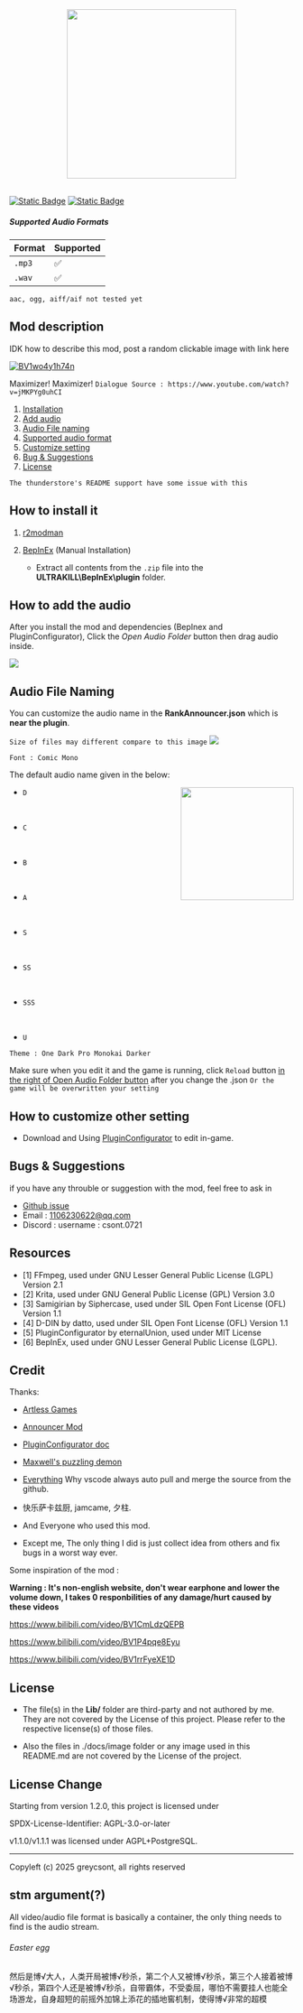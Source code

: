 <div align=center>
<img src="https://github.com/greycsont/GreyAnnouncer/raw/main/docs/image/GreyAnnouncer_Icon_v4ver2.png" width="300" height="300">
</div>
<br>

[![Static Badge](https://img.shields.io/badge/There's-Repository-blue)](https://github.com/greycsont/GreyAnnouncer) [![Static Badge](https://img.shields.io/badge/Ask-Deepwiki-blue)](https://deepwiki.com/greycsont/GreyAnnouncer) 

##### Supported Audio Formats

| Format      | Supported |                 
|-------------|-----------|
| `.mp3`      | ✅        |       
| `.wav`      | ✅        |

`aac, ogg, aiff/aif not tested yet`

## Mod description
IDK how to describe this mod, post a random clickable image with link here

[![BV1wo4y1h74n](https://github.com/greycsont/GreyAnnouncer/raw/main/docs/image/爱音跳舞.gif)](https://www.bilibili.com/video/BV1wo4y1h74n) 

Maximizer! Maximizer!
`Dialogue Source : https://www.youtube.com/watch?v=jMKPYg0uhCI`

1. [Installation](#how-to-install-it)
2. [Add audio](#how-to-add-the-audio)
3. [Audio File naming](#audio-file-naming)
4. [Supported audio format](#supported-audio-formats)
5. [Customize setting](#how-to-customize-other-setting)
6. [Bug & Suggestions](#bugs--suggestions)
7. [License](#license)

`The thunderstore's README support have some issue with this`

## How to install it
1. [r2modman](https://thunderstore.io/c/ultrakill/p/ebkr/r2modman/)

2. [BepInEx](https://thunderstore.io/c/ultrakill/p/BepInEx/BepInExPack/) (Manual Installation)
   - Extract all contents from the `.zip` file into the **ULTRAKILL\BepInEx\plugin** folder.


## How to add the audio
After you install the mod and dependencies (BepInex and PluginConfigurator), Click the *Open Audio Folder* button then drag audio inside.

<img src="https://github.com/greycsont/GreyAnnouncer/raw/main/docs/image/open_Audio_Folder.png">

## Audio File Naming

You can customize the audio name in the **RankAnnouncer.json** which is **near the plugin**.

`Size of files may different compare to this image`
<img src="https://github.com/greycsont/GreyAnnouncer/raw/main/docs/image/file_structure_CLI.png">

`Font : Comic Mono`

The default audio name given in the below:

<img align="right" width="200" src="https://github.com/greycsont/GreyAnnouncer/raw/main/docs/image/customAudioName.png">

- `D`

<br>

- `C`

<br>

- `B`

<br>

- `A`

<br>

- `S`

<br>

- `SS`

<br>

- `SSS`
<br>

- `U`

`Theme : One Dark Pro Monokai Darker`

Make sure when you edit it and the game is running, click `Reload` button [in the right of Open Audio Folder button](#how-to-add-the-audio) after you change the .json
`Or the game will be overwritten your setting`

## How to customize other setting
- Download and Using [PluginConfigurator](https://thunderstore.io/c/ultrakill/p/EternalsTeam/PluginConfigurator/) to edit in-game.



## Bugs & Suggestions
if you have any throuble or suggestion with the mod, feel free to ask in 
- [Github issue](https://github.com/greycsont/GreyAnnouncer/issues)
- Email : 1106230622@qq.com
- Discord : username : csont.0721

## Resources
- [1] FFmpeg, used under GNU Lesser General Public License (LGPL) Version 2.1
- [2] Krita, used under GNU General Public License (GPL) Version 3.0
- [3] Samigirian by Siphercase, used under SIL Open Font License (OFL) Version 1.1
- [4] D-DIN by datto, used under SIL Open Font License (OFL) Version 1.1
- [5] PluginConfigurator by eternalUnion, used under MIT License
- [6] BepInEx, used under GNU Lesser General Public License (LGPL).
  
## Credit
Thanks:
- [Artless Games](https://space.bilibili.com/1237125233)
- [Announcer Mod](https://www.nexusmods.com/ultrakill/mods/54)
- [PluginConfigurator doc](https://github.com/eternalUnion/UKPluginConfigurator/wiki)
- [Maxwell's puzzling demon](https://store.steampowered.com/app/2770160/)
- [Everything](https://www.voidtools.com/) Why vscode always auto pull and merge the source from the github.
- 快乐萨卡兹厨, jamcame, 夕柱.

- And Everyone who used this mod.

- Except me, The only thing I did is just collect idea from others and fix bugs in a worst way ever.

Some inspiration of the mod :

**Warning : It's non-english website, don't wear earphone and lower the volume down, I takes 0 responbilities of any damage/hurt caused by these videos**

https://www.bilibili.com/video/BV1CmLdzQEPB

https://www.bilibili.com/video/BV1P4pqe8Eyu

https://www.bilibili.com/video/BV1rrFyeXE1D



## License
- The file(s) in the **Lib/** folder are third-party and not authored by me. They are not covered by the License of this project. Please refer to the respective license(s) of those files.

- Also the files in ./docs/image folder or any image used in this README.md are not covered by the License of the project.

## License Change
Starting from version 1.2.0, this project is licensed under

SPDX-License-Identifier: AGPL-3.0-or-later

v1.1.0/v1.1.1 was licensed under AGPL+PostgreSQL.

---                     
Copyleft (c) 2025 greycsont, all rights reserved


## stm argument(?)
All video/audio file format is basically a container, the only thing needs to find is the audio stream.


###### Easter egg
然后是博√大人，人类开局被博√秒杀，第二个人又被博√秒杀，第三个人接着被博√秒杀，第四个人还是被博√秒杀，自带霸体，不受委屈，哪怕不需要挂人也能全场游龙，自身超短的前摇外加锦上添花的插地窖机制，使得博√非常的超模